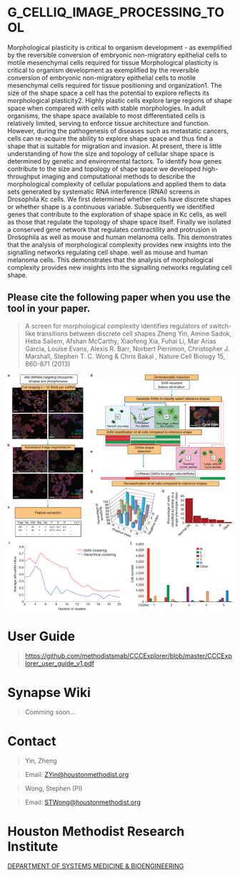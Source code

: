 # G_CELLIQ_IMAGE_PROCESSING_TOOL

Morphological plasticity is critical to organism development - as
exemplified by the reversible conversion of embryonic non-migratory
epithelial cells to motile mesenchymal cells required for tissue
Morphological plasticity is critical to organism development as
exemplified by the reversible conversion of embryonic non-migratory
epithelial cells to motile mesenchymal cells required for tissue
positioning and organization1. The size of the shape space a cell has the
potential to explore reflects its morphological plasticity2. Highly plastic
cells explore large regions of shape space when compared with cells
with stable morphologies. In adult organisms, the shape space available
to most differentiated cells is relatively limited, serving to enforce tissue
architecture and function. However, during the pathogenesis of diseases
such as metastatic cancers, cells can re-acquire the ability to explore
shape space and thus find a shape that is suitable for migration and
invasion. At present, there is little understanding of how the size
and topology of cellular shape space is determined by genetic and
environmental factors.
To identify how genes contribute to the size and topology of shape
space we developed high-throughput imaging and computational
methods to describe the morphological complexity of cellular
populations and applied them to data sets generated by systematic
RNA interference (RNAi) screens in Drosophila Kc cells. We first
determined whether cells have discrete shapes or whether shape is a continuous variable. Subsequently we identified genes that contribute
to the exploration of shape space in Kc cells, as well as those that regulate
the topology of shape space itself. Finally we isolated a conserved gene
network that regulates contractility and protrusion in Drosophila as
well as mouse and human melanoma cells. This demonstrates that the
analysis of morphological complexity provides new insights into the
signalling networks regulating cell shape.
well as mouse and human melanoma cells. This demonstrates that the
analysis of morphological complexity provides new insights into the
signalling networks regulating cell shape.


## Please cite the following paper when you use the tool in your paper.

>A screen for morphological complexity identifies regulators of switch-like transitions between discrete cell shapes
Zheng Yin, Amine Sadok, Heba Sailem, Afshan McCarthy, Xiaofeng Xia, Fuhai Li, Mar Arias Garcia, Louise Evans, Alexis R. Barr, Norbert Perrimon, Christopher J. Marshall, Stephen T. C. Wong & Chris Bakal , Nature Cell Biology 15, 860-871 (2013)


![Alt text](https://raw.githubusercontent.com/methodistsmab/G_CELLIQ_IMAGE_PROCESSING_TOOL/master/images/algorithm.jpg)



# User Guide

>https://github.com/methodistsmab/CCCExplorer/blob/master/CCCExplorer_user_guide_v1.pdf




# Synapse Wiki

>Comming soon...

# Contact

>Yin, Zheng

>Email: ZYin@houstonmethodist.org

>Wong, Stephen (PI)

>Email: STWong@houstonmethodist.org

# Houston Methodist Research Institute 

[DEPARTMENT OF SYSTEMS MEDICINE & BIOENGINEERING ](https://www.houstonmethodist.org/for-health-professionals/department-programs/systems-medicine-bioengineering-smab/)

